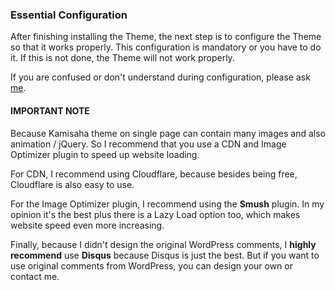 ### Essential Configuration

After finishing installing the Theme, the next step is to configure the Theme so that it works properly. This configuration is mandatory or you have to do it. If this is not done, the Theme will not work properly.

If you are confused or don't understand during configuration, please ask [me](#).

#### IMPORTANT NOTE

Because Kamisaha theme on single page can contain many images and also animation / jQuery. So I recommend that you use a CDN and Image Optimizer plugin to speed up website loading.

For CDN, I recommend using Cloudflare, because besides being free, Cloudflare is also easy to use.

For the Image Optimizer plugin, I recommend using the **Smush** plugin. In my opinion it's the best plus there is a Lazy Load option too, which makes website speed even more increasing.

Finally, because I didn't design the original WordPress comments, I **highly recommend** use **Disqus** because Disqus is just the best. But if you want to use original comments from WordPress, you can design your own or contact me.
